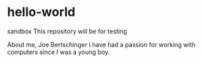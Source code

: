 # hello-world
sandbox
This repository will be for testing

About me, Joe Bertschinger
I have had a passion for working with computers since I was a young boy.
